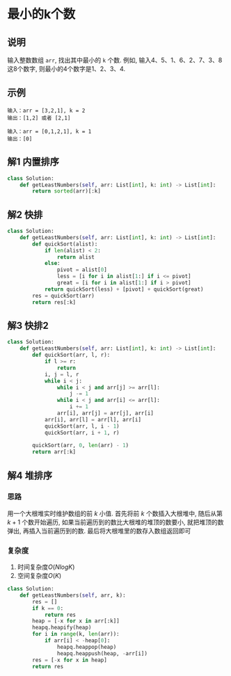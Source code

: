# 最小的k个数

## 说明
输入整数数组 `arr`, 找出其中最小的 `k` 个数. 例如, 输入4、5、1、6、2、7、3、8这8个数字, 则最小的4个数字是1、2、3、4.

## 示例
```
输入：arr = [3,2,1], k = 2
输出：[1,2] 或者 [2,1]

输入：arr = [0,1,2,1], k = 1
输出：[0]
```

## 解1 内置排序
```python
class Solution:
    def getLeastNumbers(self, arr: List[int], k: int) -> List[int]:
        return sorted(arr)[:k]
```

## 解2 快排
```python
class Solution:
    def getLeastNumbers(self, arr: List[int], k: int) -> List[int]:
        def quickSort(alist):
            if len(alist) < 2:
                return alist
            else:
                pivot = alist[0]
                less = [i for i in alist[1:] if i <= pivot]
                great = [i for i in alist[1:] if i > pivot]
            return quickSort(less) + [pivot] + quickSort(great)
        res = quickSort(arr)
        return res[:k]
```

## 解3 快排2
```python
class Solution:
    def getLeastNumbers(self, arr: List[int], k: int) -> List[int]:
        def quickSort(arr, l, r):
            if l >= r:
                return
            i, j = l, r
            while i < j:
                while i < j and arr[j] >= arr[l]:
                    j -= 1
                while i < j and arr[i] <= arr[l]:
                    i += 1
                arr[i], arr[j] = arr[j], arr[i]
            arr[i], arr[l] = arr[l], arr[i]
            quickSort(arr, l, i - 1)
            quickSort(arr, i + 1, r)
        
        quickSort(arr, 0, len(arr) - 1)
        return arr[:k]
```

## 解4 堆排序

### 思路
用一个大根堆实时维护数组的前 $k$ 小值. 首先将前 $k$ 个数插入大根堆中, 随后从第 $k+1$ 个数开始遍历, 如果当前遍历到的数比大根堆的堆顶的数要小, 就把堆顶的数弹出, 再插入当前遍历到的数. 最后将大根堆里的数存入数组返回即可

### 复杂度
1. 时间复杂度$O(NlogK)$
2. 空间复杂度$O(K)$

```python
class Solution:
    def getLeastNumbers(self, arr, k):
        res = []
        if k == 0:
            return res
        heap = [-x for x in arr[:k]]
        heapq.heapify(heap)
        for i in range(k, len(arr)):
            if arr[i] < -heap[0]:
                heapq.heappop(heap)
                heapq.heappush(heap, -arr[i])
        res = [-x for x in heap]
        return res
```